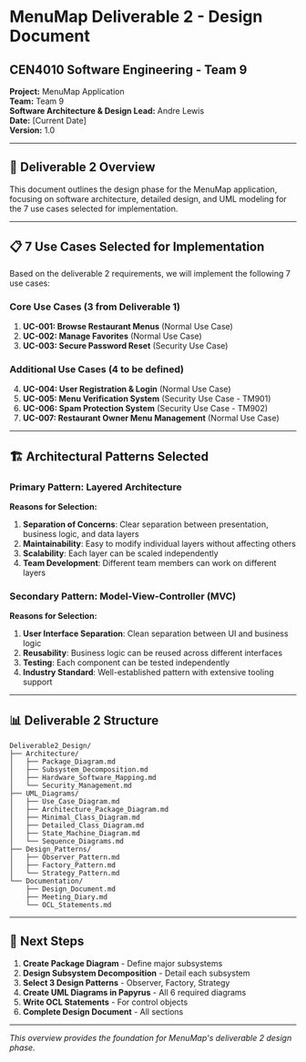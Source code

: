 # MenuMap Deliverable 2 - Design Document
## CEN4010 Software Engineering - Team 9

**Project:** MenuMap Application  
**Team:** Team 9  
**Software Architecture & Design Lead:** Andre Lewis  
**Date:** [Current Date]  
**Version:** 1.0  

---

## 🎯 Deliverable 2 Overview

This document outlines the design phase for the MenuMap application, focusing on software architecture, detailed design, and UML modeling for the 7 use cases selected for implementation.

---

## 📋 7 Use Cases Selected for Implementation

Based on the deliverable 2 requirements, we will implement the following 7 use cases:

### **Core Use Cases (3 from Deliverable 1)**
1. **UC-001: Browse Restaurant Menus** (Normal Use Case)
2. **UC-002: Manage Favorites** (Normal Use Case)  
3. **UC-003: Secure Password Reset** (Security Use Case)

### **Additional Use Cases (4 to be defined)**
4. **UC-004: User Registration & Login** (Normal Use Case)
5. **UC-005: Menu Verification System** (Security Use Case - TM901)
6. **UC-006: Spam Protection System** (Security Use Case - TM902)
7. **UC-007: Restaurant Owner Menu Management** (Normal Use Case)

---

## 🏗️ Architectural Patterns Selected

### **Primary Pattern: Layered Architecture**
**Reasons for Selection:**
1. **Separation of Concerns**: Clear separation between presentation, business logic, and data layers
2. **Maintainability**: Easy to modify individual layers without affecting others
3. **Scalability**: Each layer can be scaled independently
4. **Team Development**: Different team members can work on different layers

### **Secondary Pattern: Model-View-Controller (MVC)**
**Reasons for Selection:**
1. **User Interface Separation**: Clean separation between UI and business logic
2. **Reusability**: Business logic can be reused across different interfaces
3. **Testing**: Each component can be tested independently
4. **Industry Standard**: Well-established pattern with extensive tooling support

---

## 📊 Deliverable 2 Structure

```
Deliverable2_Design/
├── Architecture/
│   ├── Package_Diagram.md
│   ├── Subsystem_Decomposition.md
│   ├── Hardware_Software_Mapping.md
│   └── Security_Management.md
├── UML_Diagrams/
│   ├── Use_Case_Diagram.md
│   ├── Architecture_Package_Diagram.md
│   ├── Minimal_Class_Diagram.md
│   ├── Detailed_Class_Diagram.md
│   ├── State_Machine_Diagram.md
│   └── Sequence_Diagrams.md
├── Design_Patterns/
│   ├── Observer_Pattern.md
│   ├── Factory_Pattern.md
│   └── Strategy_Pattern.md
└── Documentation/
    ├── Design_Document.md
    ├── Meeting_Diary.md
    └── OCL_Statements.md
```

---

## 🎯 Next Steps

1. **Create Package Diagram** - Define major subsystems
2. **Design Subsystem Decomposition** - Detail each subsystem
3. **Select 3 Design Patterns** - Observer, Factory, Strategy
4. **Create UML Diagrams in Papyrus** - All 6 required diagrams
5. **Write OCL Statements** - For control objects
6. **Complete Design Document** - All sections

---

*This overview provides the foundation for MenuMap's deliverable 2 design phase.*
